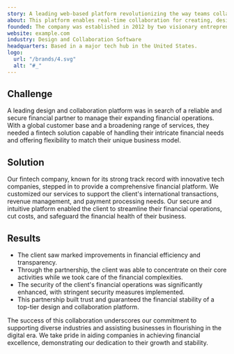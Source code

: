 ```yaml
---
story: A leading web-based platform revolutionizing the way teams collaborate on digital projects.
about: This platform enables real-time collaboration for creating, designing, and prototyping digital projects, streamlining workflows for teams across the globe.
founded: The company was established in 2012 by two visionary entrepreneurs.
website: example.com
industry: Design and Collaboration Software
headquarters: Based in a major tech hub in the United States.
logo:
  url: "/brands/4.svg"
  alt: "#_"
---
```

## Challenge

A leading design and collaboration platform was in search of a reliable and secure financial partner to manage their expanding financial operations. With a global customer base and a broadening range of services, they needed a fintech solution capable of handling their intricate financial needs and offering flexibility to match their unique business model.

## Solution

Our fintech company, known for its strong track record with innovative tech companies, stepped in to provide a comprehensive financial platform. We customized our services to support the client's international transactions, revenue management, and payment processing needs. Our secure and intuitive platform enabled the client to streamline their financial operations, cut costs, and safeguard the financial health of their business.

## Results

* The client saw marked improvements in financial efficiency and transparency.
* Through the partnership, the client was able to concentrate on their core activities while we took care of the financial complexities.
* The security of the client's financial operations was significantly enhanced, with stringent security measures implemented.
* This partnership built trust and guaranteed the financial stability of a top-tier design and collaboration platform.

The success of this collaboration underscores our commitment to supporting diverse industries and assisting businesses in flourishing in the digital era. We take pride in aiding companies in achieving financial excellence, demonstrating our dedication to their growth and stability.
